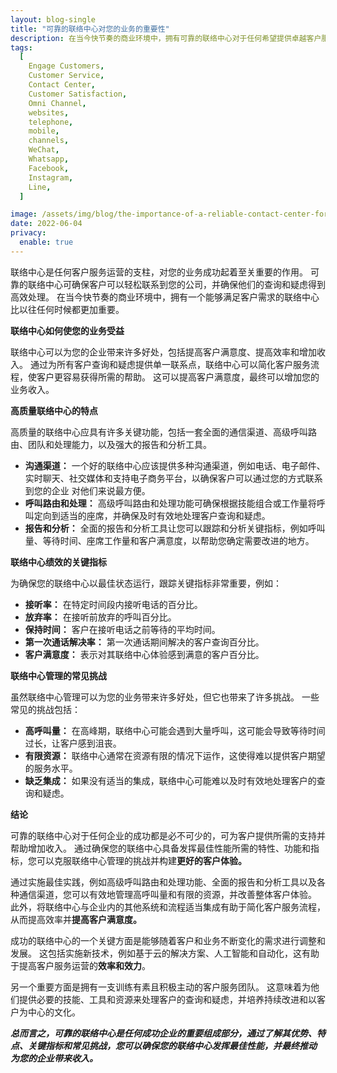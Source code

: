 ```yaml
---
layout: blog-single
title: "可靠的联络中心对您的业务的重要性"
description: 在当今快节奏的商业环境中，拥有可靠的联络中心对于任何希望提供卓越客户服务并留住客户的公司来说都是必不可少的。 在本文中，我们探讨了可靠的联络中心的重要性以及它如何使您的业务受益。
tags:
  [
    Engage Customers,
    Customer Service,
    Contact Center,
    Customer Satisfaction,
    Omni Channel,
    websites,
    telephone,
    mobile,
    channels,
    WeChat,
    Whatsapp,
    Facebook,
    Instagram,
    Line,
  ]

image: /assets/img/blog/the-importance-of-a-reliable-contact-center-for-your-business.jpg
date: 2022-06-04
privacy:
  enable: true
---
```


联络中心是任何客户服务运营的支柱，对您的业务成功起着至关重要的作用。 可靠的联络中心可确保客户可以轻松联系到您的公司，并确保他们的查询和疑虑得到高效处理。 在当今快节奏的商业环境中，拥有一个能够满足客户需求的联络中心比以往任何时候都更加重要。

**联络中心如何使您的业务受益**

联络中心可以为您的企业带来许多好处，包括提高客户满意度、提高效率和增加收入。 通过为所有客户查询和疑虑提供单一联系点，联络中心可以简化客户服务流程，使客户更容易获得所需的帮助。 这可以提高客户满意度，最终可以增加您的业务收入。

**高质量联络中心的特点**

高质量的联络中心应具有许多关键功能，包括一套全面的通信渠道、高级呼叫路由、团队和处理能力，以及强大的报告和分析工具。

- **沟通渠道：** 一个好的联络中心应该提供多种沟通渠道，例如电话、电子邮件、实时聊天、社交媒体和支持电子商务平台，以确保客户可以通过您的方式联系到您的企业 对他们来说最方便。
- **呼叫路由和处理：** 高级呼叫路由和处理功能可确保根据技能组合或工作量将呼叫定向到适当的座席，并确保及时有效地处理客户查询和疑虑。
- **报告和分析：** 全面的报告和分析工具让您可以跟踪和分析关键指标，例如呼叫量、等待时间、座席工作量和客户满意度，以帮助您确定需要改进的地方。

**联络中心绩效的关键指标**

为确保您的联络中心以最佳状态运行，跟踪关键指标非常重要，例如：

- **接听率：** 在特定时间段内接听电话的百分比。
- **放弃率：** 在接听前放弃的呼叫百分比。
- **保持时间：** 客户在接听电话之前等待的平均时间。
- **第一次通话解决率：** 第一次通话期间解决的客户查询百分比。
- **客户满意度：** 表示对其联络中心体验感到满意的客户百分比。

**联络中心管理的常见挑战**

虽然联络中心管理可以为您的业务带来许多好处，但它也带来了许多挑战。 一些常见的挑战包括：

- **高呼叫量：** 在高峰期，联络中心可能会遇到大量呼叫，这可能会导致等待时间过长，让客户感到沮丧。
- **有限资源：** 联络中心通常在资源有限的情况下运作，这使得难以提供客户期望的服务水平。
- **缺乏集成：** 如果没有适当的集成，联络中心可能难以及时有效地处理客户的查询和疑虑。

**结论**

可靠的联络中心对于任何企业的成功都是必不可少的，可为客户提供所需的支持并帮助增加收入。 通过确保您的联络中心具备发挥最佳性能所需的特性、功能和指标，您可以克服联络中心管理的挑战并构建**更好的客户体验。**

通过实施最佳实践，例如高级呼叫路由和处理功能、全面的报告和分析工具以及各种通信渠道，您可以有效地管理高呼叫量和有限的资源，并改善整体客户体验。 此外，将联络中心与企业内的其他系统和流程适当集成有助于简化客户服务流程，从而提高效率并**提高客户满意度。**

成功的联络中心的一个关键方面是能够随着客户和业务不断变化的需求进行调整和发展。 这包括实施新技术，例如基于云的解决方案、人工智能和自动化，这有助于提高客户服务运营的**效率和效力**。

另一个重要方面是拥有一支训练有素且积极主动的客户服务团队。 这意味着为他们提供必要的技能、工具和资源来处理客户的查询和疑虑，并培养持续改进和以客户为中心的文化。

***总而言之，可靠的联络中心是任何成功企业的重要组成部分，通过了解其优势、特点、关键指标和常见挑战，您可以确保您的联络中心发挥最佳性能，并最终推动 为您的企业带来收入。***
